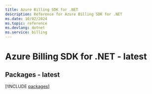 ```yaml
---
title: Azure Billing SDK for .NET
description: Reference for Azure Billing SDK for .NET
ms.date: 10/02/2024
ms.topic: reference
ms.devlang: dotnet
ms.service: billing
---
```

# Azure Billing SDK for .NET - latest
## Packages - latest
[!INCLUDE [packages](billing-index.md)]